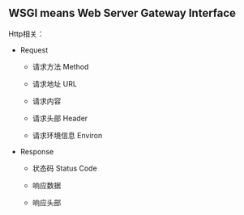 ## WSGI means Web Server Gateway Interface

Http相关：

* Request

    * 请求方法 Method

    * 请求地址 URL

    * 请求内容

    * 请求头部 Header

    * 请求环境信息 Environ

* Response

    * 状态码 Status Code

    * 响应数据

    * 响应头部


